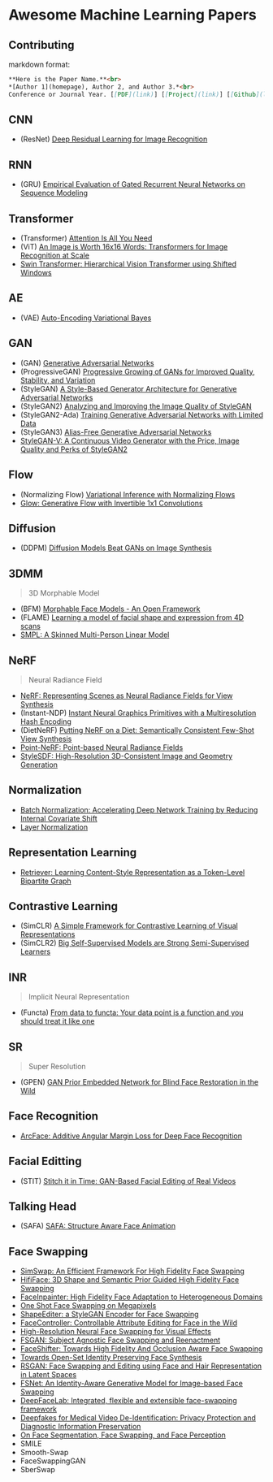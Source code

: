 # Awesome Machine Learning Papers

## Contributing

markdown format:
``` markdown
**Here is the Paper Name.**<br>
*[Author 1](homepage), Author 2, and Author 3.*<br>
Conference or Journal Year. [[PDF](link)] [[Project](link)] [[Github](link)] [[Video](link)] [[Data](link)]
```

## CNN
- (ResNet) [Deep Residual Learning for Image Recognition](https://arxiv.org/abs/1512.03385)

## RNN
- (GRU) [Empirical Evaluation of Gated Recurrent Neural Networks on Sequence Modeling](https://arxiv.org/abs/1412.3555)

## Transformer
- (Transformer) [Attention Is All You Need](https://arxiv.org/abs/1706.03762)
- (ViT) [An Image is Worth 16x16 Words: Transformers for Image Recognition at Scale](https://arxiv.org/abs/2010.11929)
- [Swin Transformer: Hierarchical Vision Transformer using Shifted Windows](https://arxiv.org/abs/2103.14030)

## AE
- (VAE) [Auto-Encoding Variational Bayes](https://arxiv.org/abs/1312.6114)

## GAN
- (GAN) [Generative Adversarial Networks](https://arxiv.org/abs/1406.2661)
- (ProgressiveGAN) [Progressive Growing of GANs for Improved Quality, Stability, and Variation](https://arxiv.org/abs/1710.10196)
- (StyleGAN) [A Style-Based Generator Architecture for Generative Adversarial Networks](https://arxiv.org/abs/1812.04948)
- (StyleGAN2) [Analyzing and Improving the Image Quality of StyleGAN](https://arxiv.org/abs/1912.04958)
- (StyleGAN2-Ada) [Training Generative Adversarial Networks with Limited Data](https://arxiv.org/abs/2006.06676)
- (StyleGAN3) [Alias-Free Generative Adversarial Networks](https://nvlabs.github.io/stylegan3/) 
- [StyleGAN-V: A Continuous Video Generator with the Price, Image Quality and Perks of StyleGAN2](https://arxiv.org/abs/2112.14683)

## Flow
- (Normalizing Flow) [Variational Inference with Normalizing Flows](https://ar5iv.labs.arxiv.org/html/1505.05770)
- [Glow: Generative Flow with Invertible 1x1 Convolutions](https://arxiv.org/abs/1807.03039)

## Diffusion
- (DDPM) [Diffusion Models Beat GANs on Image Synthesis](https://arxiv.org/pdf/2105.05233v4.pdf)

## 3DMM
> 3D Morphable Model
- (BFM) [Morphable Face Models - An Open Framework](https://arxiv.org/abs/1709.08398)
- (FLAME) [Learning a model of facial shape and expression from 4D scans](https://ps.is.mpg.de/uploads_file/attachment/attachment/400/paper.pdf)
- [SMPL: A Skinned Multi-Person Linear Model](https://files.is.tue.mpg.de/black/papers/SMPL2015.pdf)

## NeRF
> Neural Radiance Field
- [NeRF: Representing Scenes as Neural Radiance Fields for View Synthesis](https://arxiv.org/abs/2003.08934)
- (Instant-NDP) [Instant Neural Graphics Primitives with a Multiresolution Hash Encoding](https://nvlabs.github.io/instant-ngp/assets/mueller2022instant.pdf)
- (DietNeRF) [Putting NeRF on a Diet: Semantically Consistent Few-Shot View Synthesis](https://ajayj.com/dietnerf)
- [Point-NeRF: Point-based Neural Radiance Fields](https://xharlie.github.io/projects/project_sites/pointnerf/index.html)
- [StyleSDF: High-Resolution 3D-Consistent Image and Geometry Generation](https://arxiv.org/abs/2112.11427)

## Normalization
- [Batch Normalization: Accelerating Deep Network Training by Reducing Internal Covariate Shift](https://arxiv.org/abs/1502.03167)
- [Layer Normalization](https://arxiv.org/abs/1607.06450)

## Representation Learning
- [Retriever: Learning Content-Style Representation as a Token-Level Bipartite Graph](https://arxiv.org/abs/2202.12307)

## Contrastive Learning
- (SimCLR) [A Simple Framework for Contrastive Learning of Visual Representations](https://arxiv.org/abs/2002.05709)
- (SimCLR2) [Big Self-Supervised Models are Strong Semi-Supervised Learners](https://arxiv.org/abs/2006.10029)

## INR
> Implicit Neural Representation
- (Functa) [From data to functa: Your data point is a function and you should treat it like one](https://arxiv.org/abs/2201.12204)

## SR
> Super Resolution
- (GPEN) [GAN Prior Embedded Network for Blind Face Restoration in the Wild](https://arxiv.org/abs/2105.06070)

## Face Recognition
- [ArcFace: Additive Angular Margin Loss for Deep Face Recognition](https://arxiv.org/abs/1801.07698)

## Facial Editting
- (STIT) [Stitch it in Time: GAN-Based Facial Editing of Real Videos](https://stitch-time.github.io/)

## Talking Head
- (SAFA) [SAFA: Structure Aware Face Animation](https://arxiv.org/abs/2111.04928)

## Face Swapping
- [SimSwap: An Efficient Framework For High Fidelity Face Swapping](https://arxiv.org/abs/2106.06340)
- [HifiFace: 3D Shape and Semantic Prior Guided High Fidelity Face Swapping](https://arxiv.org/abs/2106.09965)
- [FaceInpainter: High Fidelity Face Adaptation to Heterogeneous Domains](https://openaccess.thecvf.com/content/CVPR2021/papers/Li_FaceInpainter_High_Fidelity_Face_Adaptation_to_Heterogeneous_Domains_CVPR_2021_paper.pdf)
- [One Shot Face Swapping on Megapixels](https://arxiv.org/abs/2105.04932)
- [ShapeEditer: a StyleGAN Encoder for Face Swapping](https://arxiv.org/abs/2106.13984)
- [FaceController: Controllable Attribute Editing for Face in the Wild](https://arxiv.org/abs/2102.11464)
- [High-Resolution Neural Face Swapping for Visual Effects](https://studios.disneyresearch.com/wp-content/uploads/2020/06/High-Resolution-Neural-Face-Swapping-for-Visual-Effects.pdf)
- [FSGAN: Subject Agnostic Face Swapping and Reenactment](https://arxiv.org/abs/1908.05932)
- [FaceShifter: Towards High Fidelity And Occlusion Aware Face Swapping](https://arxiv.org/abs/1912.13457)
- [Towards Open-Set Identity Preserving Face Synthesis](https://arxiv.org/abs/1803.11182)
- [RSGAN: Face Swapping and Editing using Face and Hair Representation in Latent Spaces](https://arxiv.org/abs/1804.03447)
- [FSNet: An Identity-Aware Generative Model for Image-based Face Swapping](https://arxiv.org/abs/1811.12666)
- [DeepFaceLab: Integrated, flexible and extensible face-swapping framework](https://arxiv.org/abs/2005.05535)
- [Deepfakes for Medical Video De-Identification: Privacy Protection and Diagnostic Information Preservation](https://arxiv.org/abs/2003.00813)
- [On Face Segmentation, Face Swapping, and Face Perception](https://arxiv.org/abs/1704.06729)
- SMILE
- Smooth-Swap
- FaceSwappingGAN
- SberSwap
